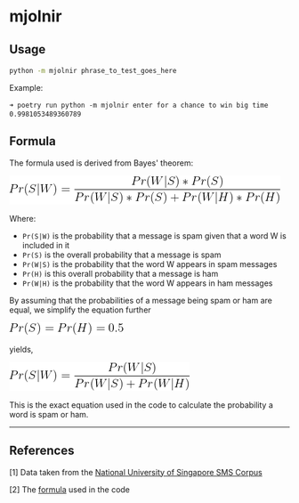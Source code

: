 # mjolnir

## Usage

```sh
python -m mjolnir phrase_to_test_goes_here
```

Example:

```
➜ poetry run python -m mjolnir enter for a chance to win big time
0.9981053489360789
```

## Formula

The formula used is derived from Bayes' theorem:

![Full equation](assets/fullEq.png)

Where:

- `Pr(S|W)` is the probability that a message is spam given that a word W is included in it
- `Pr(S)` is the overall probability that a message is spam
- `Pr(W|S)` is the probability that the word W appears in spam messages
- `Pr(H)` is this overall probability that a message is ham
- `Pr(W|H)` is the probability that the word W appears in ham messages

By assuming that the probabilities of a message being spam or ham are equal, we simplify the equation further

![Assumptions](assets/assumptions.png)

yields,

![Reduced Equation](assets/reducedEq.png)

This is the exact equation used in the code to calculate the probability a word is spam or ham.

---

## References

[1] Data taken from the [National University of Singapore SMS Corpus](https://scholarbank.nus.edu.sg/handle/10635/137343)

[2] The [formula](https://en.wikipedia.org/wiki/Naive_Bayes_spam_filtering#Mathematical_foundation) used in the code
